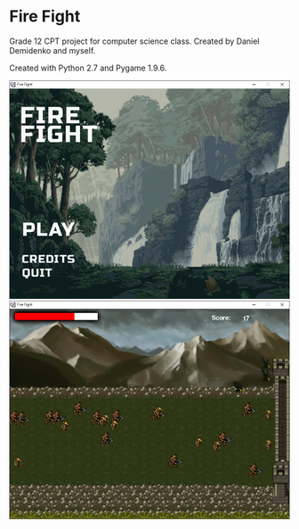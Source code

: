 # Fire Fight
Grade 12 CPT project for computer science class. Created by Daniel Demidenko and myself.

Created with Python 2.7 and Pygame 1.9.6.

<img src="https://github.com/anthfgreco/Fire-Fight-Game/blob/master/img/screenshot2.png?raw=true"/>

<img src="https://github.com/anthfgreco/Fire-Fight-Game/blob/master/img/screenshot1.png?raw=true"/>
